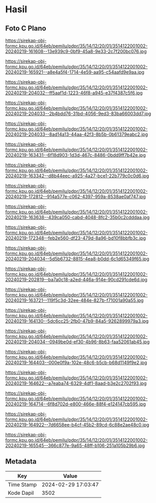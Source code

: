 # Hasil

## Foto C Plano

https://sirekap-obj-formc.kpu.go.id/64eb/pemilu/pdpr/35/14/12/20/01/3514122001002-20240219-161608--13e939c9-0bf9-45a8-9e33-2c7f200bc076.jpg

https://sirekap-obj-formc.kpu.go.id/64eb/pemilu/pdpr/35/14/12/20/01/3514122001002-20240219-165921--a8e4a5f4-1714-4e59-aa95-c54aafd9e9aa.jpg

https://sirekap-obj-formc.kpu.go.id/64eb/pemilu/pdpr/35/14/12/20/01/3514122001002-20240219-204032--ff5aaf1d-1223-46f8-a945-e37f4387c5f6.jpg

https://sirekap-obj-formc.kpu.go.id/64eb/pemilu/pdpr/35/14/12/20/01/3514122001002-20240219-204033--2b4bdd76-31bd-4056-9ed3-83ba66003dd7.jpg

https://sirekap-obj-formc.kpu.go.id/64eb/pemilu/pdpr/35/14/12/20/01/3514122001002-20240219-204033--8ad14a13-44aa-42f3-8b5b-0b61379eabc2.jpg

https://sirekap-obj-formc.kpu.go.id/64eb/pemilu/pdpr/35/14/12/20/01/3514122001002-20240219-163431--6f18d903-1d3d-467c-8486-0bdd9ff7b42e.jpg

https://sirekap-obj-formc.kpu.go.id/64eb/pemilu/pdpr/35/14/12/20/01/3514122001002-20240219-163342--d8b44eec-a925-4a27-bce1-22b779c0c0d6.jpg

https://sirekap-obj-formc.kpu.go.id/64eb/pemilu/pdpr/35/14/12/20/01/3514122001002-20240219-172812--914a577e-c062-4397-959a-8538ae0af747.jpg

https://sirekap-obj-formc.kpu.go.id/64eb/pemilu/pdpr/35/14/12/20/01/3514122001002-20240219-163638--439ca050-cabd-4048-8fc2-35b0c2cdddaa.jpg

https://sirekap-obj-formc.kpu.go.id/64eb/pemilu/pdpr/35/14/12/20/01/3514122001002-20240219-172348--feb2e560-df23-479d-8a96-bd10f8bbfb3c.jpg

https://sirekap-obj-formc.kpu.go.id/64eb/pemilu/pdpr/35/14/12/20/01/3514122001002-20240219-204034--5d5b6732-8815-4ea8-b0dd-6c1d65349f65.jpg

https://sirekap-obj-formc.kpu.go.id/64eb/pemilu/pdpr/35/14/12/20/01/3514122001002-20240219-202819--ba7a0c18-a2ed-446a-914e-90cd291cde6d.jpg

https://sirekap-obj-formc.kpu.go.id/64eb/pemilu/pdpr/35/14/12/20/01/3514122001002-20240219-163721--119f5c3d-32ee-484e-827b-f71001a90a55.jpg

https://sirekap-obj-formc.kpu.go.id/64eb/pemilu/pdpr/35/14/12/20/01/3514122001002-20240219-164130--5dc6cc25-2fb0-47b9-84a5-9262899979a3.jpg

https://sirekap-obj-formc.kpu.go.id/64eb/pemilu/pdpr/35/14/12/20/01/3514122001002-20240219-204034--0949be0d-ef30-4b96-8b63-faa52061ab45.jpg

https://sirekap-obj-formc.kpu.go.id/64eb/pemilu/pdpr/35/14/12/20/01/3514122001002-20240219-164403--000e0f9a-102e-48c6-b5cb-b68d1149f9e2.jpg

https://sirekap-obj-formc.kpu.go.id/64eb/pemilu/pdpr/35/14/12/20/01/3514122001002-20240219-164622--a7eaba74-6329-4df1-8aad-b3e2c2702f93.jpg

https://sirekap-obj-formc.kpu.go.id/64eb/pemilu/pdpr/35/14/12/20/01/3514122001002-20240219-164714--6f8d702d-e800-466e-88f4-e124147cb595.jpg

https://sirekap-obj-formc.kpu.go.id/64eb/pemilu/pdpr/35/14/12/20/01/3514122001002-20240219-164922--7d6658ee-b4cf-45b2-89cd-6c88e2ae48c0.jpg

https://sirekap-obj-formc.kpu.go.id/64eb/pemilu/pdpr/35/14/12/20/01/3514122001002-20240219-165545--366c877e-9a65-48ff-b106-251a105b29b6.jpg


## Metadata

| Key        | Value               |
| ---------- | ------------------- |
| Time Stamp | 2024-02-29 17:03:47 |
| Kode Dapil | 3502                |



